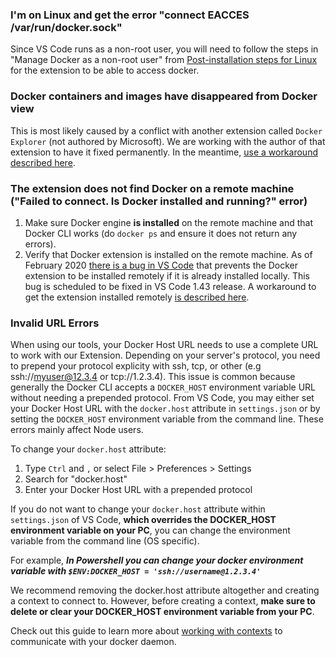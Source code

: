 ### I'm on Linux and get the error "connect EACCES /var/run/docker.sock"

Since VS Code runs as a non-root user, you will need to follow the steps in "Manage Docker as a non-root user" from [Post-installation steps for Linux](https://aka.ms/AA37yk6) for the extension to be able to access docker.

### Docker containers and images have disappeared from Docker view

This is most likely caused by a conflict with another extension called `Docker Explorer` (not authored by Microsoft). We are working with the author of that extension to have it fixed permanently. In the meantime, [use a workaround described here](https://github.com/microsoft/vscode-docker/issues/1609#issuecomment-586331394).

### The extension does not find Docker on a remote machine ("Failed to connect. Is Docker installed and running?" error)

1. Make sure Docker engine **is installed** on the remote machine and that Docker CLI works (do `docker ps` and ensure it does not return any errors).
2. Verify that Docker extension is installed on the remote machine. As of February 2020 [there is a bug in VS Code](https://github.com/microsoft/vscode/issues/83675) that prevents the Docker extension to be installed remotely if it is already installed locally. This bug is scheduled to be fixed in VS Code 1.43 release. A workaround to get the extension installed remotely [is described here](https://github.com/microsoft/vscode-docker/issues/1582#issuecomment-578882428).

### Invalid URL Errors

When using our tools, your Docker Host URL needs to use a complete URL to work with our Extension. Depending on your server's protocol, you need to prepend your protocol explicity with ssh, tcp, or other (e.g ssh://myuser@12.3.4 or tcp://1.2.3.4). This issue is common because generally the Docker CLI accepts a `DOCKER_HOST` environment variable URL without needing a prepended protocol. From VS Code, you may either set your Docker Host URL with the `docker.host` attribute in `settings.json` or by setting the `DOCKER_HOST` environment variable from the command line. These errors mainly affect Node users.

To change your `docker.host` attribute: 
1. Type `Ctrl` and `,` or select File > Preferences > Settings
1. Search for "docker.host"
1. Enter your Docker Host URL with a prepended protocol

If you do not want to change your `docker.host` attribute within `settings.json` of VS Code, **which overrides the DOCKER_HOST environment variable on your PC**, you can change the environment variable from the command line (OS specific). 

For example, ***In Powershell you can change your docker environment variable with `$ENV:DOCKER_HOST = 'ssh://username@1.2.3.4'`***

We recommend removing the docker.host attribute altogether and creating a context to connect to. However, before creating a context, **make sure to delete or clear your DOCKER_HOST environment variable from your PC**.

Check out this guide to learn more about [working with contexts](https://docs.docker.com/engine/context/working-with-contexts/) to communicate with your docker daemon. 
